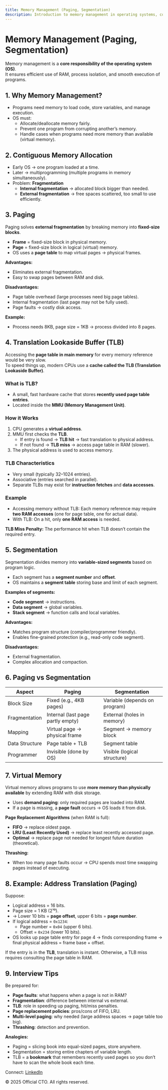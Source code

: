 ```yaml
---
title: Memory Management (Paging, Segmentation)
description: Introduction to memory management in operating systems, covering paging, segmentation, TLB, virtual memory, and common interview questions.
---
```


# Memory Management (Paging, Segmentation)

Memory management is a **core responsibility of the operating system (OS)**.  
It ensures efficient use of RAM, process isolation, and smooth execution of programs.  


## 1. Why Memory Management?

- Programs need memory to load code, store variables, and manage execution.  
- OS must:  
  - Allocate/deallocate memory fairly.  
  - Prevent one program from corrupting another’s memory.  
  - Handle cases when programs need more memory than available (virtual memory).  


## 2. Contiguous Memory Allocation

- Early OS → one program loaded at a time.  
- Later → multiprogramming (multiple programs in memory simultaneously).  
- Problem: **Fragmentation**  
  - **Internal fragmentation** → allocated block bigger than needed.  
  - **External fragmentation** → free spaces scattered, too small to use efficiently.  


## 3. Paging

Paging solves **external fragmentation** by breaking memory into **fixed-size blocks**.  

- **Frame** = fixed-size block in physical memory.  
- **Page** = fixed-size block in logical (virtual) memory.  
- OS uses a **page table** to map virtual pages → physical frames.  

**Advantages:**  
- Eliminates external fragmentation.  
- Easy to swap pages between RAM and disk.  

**Disadvantages:**  
- Page table overhead (large processes need big page tables).  
- Internal fragmentation (last page may not be fully used).  
- Page faults → costly disk access.  

**Example:**  
- Process needs 8KB, page size = 1KB → process divided into 8 pages.  


## 4. Translation Lookaside Buffer (TLB)

Accessing the **page table in main memory** for every memory reference would be very slow.  
To speed things up, modern CPUs use a **cache called the TLB (Translation Lookaside Buffer)**.  

### What is TLB?
- A small, fast hardware cache that stores **recently used page table entries**.  
- Located inside the **MMU (Memory Management Unit)**.  

### How it Works
1. CPU generates a **virtual address**.  
2. MMU first checks the **TLB**.  
   - If entry is found → **TLB hit** → fast translation to physical address.  
   - If not found → **TLB miss** → access page table in RAM (slower).  
3. The physical address is used to access memory.  

### TLB Characteristics
- Very small (typically 32–1024 entries).  
- Associative (entries searched in parallel).  
- Separate TLBs may exist for **instruction fetches** and **data accesses**.  

### Example
- Accessing memory without TLB: Each memory reference may require **two RAM accesses** (one for page table, one for actual data).  
- With TLB: On a hit, only **one RAM access** is needed.  

**TLB Miss Penalty:** The performance hit when TLB doesn’t contain the required entry.  



## 5. Segmentation

Segmentation divides memory into **variable-sized segments** based on program logic.  

- Each segment has a **segment number** and **offset**.  
- OS maintains a **segment table** storing base and limit of each segment.  

**Examples of segments:**  
- **Code segment** → instructions.  
- **Data segment** → global variables.  
- **Stack segment** → function calls and local variables.  

**Advantages:**  
- Matches program structure (compiler/programmer friendly).  
- Enables fine-grained protection (e.g., read-only code segment).  

**Disadvantages:**  
- External fragmentation.  
- Complex allocation and compaction.  


## 6. Paging vs Segmentation

| Aspect        | Paging                          | Segmentation                   |
|---------------|---------------------------------|--------------------------------|
| Block Size    | Fixed (e.g., 4KB pages)         | Variable (depends on program)  |
| Fragmentation | Internal (last page partly empty) | External (holes in memory)    |
| Mapping       | Virtual page → physical frame   | Segment → memory block         |
| Data Structure| Page table + TLB                | Segment table                  |
| Programmer    | Invisible (done by OS)          | Visible (logical structure)    |


## 7. Virtual Memory

Virtual memory allows programs to use **more memory than physically available** by extending RAM with disk storage.  

- Uses **demand paging**: only required pages are loaded into RAM.  
- If a page is missing, a **page fault** occurs → OS loads it from disk.  

**Page Replacement Algorithms** (when RAM is full):  
- **FIFO** → replace oldest page.  
- **LRU (Least Recently Used)** → replace least recently accessed page.  
- **Optimal** → replace page not needed for longest future duration (theoretical).  

**Thrashing:**  
- When too many page faults occur → CPU spends most time swapping pages instead of executing.  


## 8. Example: Address Translation (Paging)

Suppose:  
- Logical address = 16 bits.  
- Page size = 1 KB (2¹⁰).  
- → Lower 10 bits = **page offset**, upper 6 bits = **page number**.  
- If logical address = `0x1234`:  
  - Page number = `0x04` (upper 6 bits).  
  - Offset = `0x234` (lower 10 bits).  
- OS looks up page table entry for page 4 → finds corresponding frame → final physical address = frame base + offset.  

If the entry is in the **TLB**, translation is instant. Otherwise, a TLB miss requires consulting the page table in RAM.  


## 9. Interview Tips

Be prepared for:  
- **Page faults**: what happens when a page is not in RAM?  
- **Fragmentation**: difference between internal vs external.  
- **TLB**: role in speeding up paging, hit/miss penalties.  
- **Page replacement policies**: pros/cons of FIFO, LRU.  
- **Multi-level paging**: why needed (large address spaces → page table too big).  
- **Thrashing**: detection and prevention.  

**Analogies:**  
- Paging = slicing book into equal-sized pages, store anywhere.  
- Segmentation = storing entire chapters of variable length.  
- TLB = a **bookmark** that remembers recently used pages so you don’t have to scan the whole book each time.  



<footer>
  <p>Connect: <a href="https://www.linkedin.com/in/ravi-shankar-a725b0225/">LinkedIn</a></p>
  <p>&copy; 2025 Official CTO. All rights reserved.</p>
</footer>
